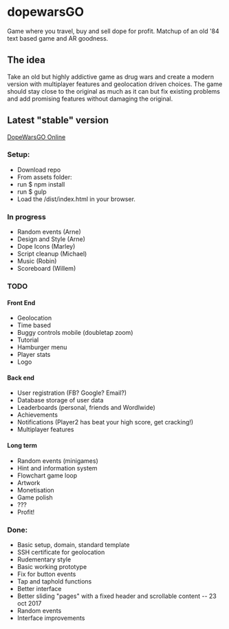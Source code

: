# dopewarsGO
Game where you travel, buy and sell dope for profit. Matchup of an old '84 text based game and AR goodness.

## The idea
Take an old but highly addictive game as drug wars and create a modern version with multiplayer features and geolocation driven choices.
The game should stay close to the original as much as it can but fix existing problems and add promising features without damaging the original.

## Latest "stable" version
[DopeWarsGO Online](https://www.dopewars-go.nl "Dopewars GO Homepage")

### Setup:
* Download repo
* From assets folder:
* run $ npm install
* run $ gulp
* Load the /dist/index.html in your browser.

### In progress
* Random events (Arne)
* Design and Style (Arne)
* Dope Icons (Marley)
* Script cleanup (Michael)
* Music (Robin)
* Scoreboard (Willem)

### TODO

#### Front End
* Geolocation
* Time based
* Buggy controls mobile (doubletap zoom)
* Tutorial
* Hamburger menu
* Player stats
* Logo

#### Back end
* User registration (FB? Google? Email?)
* Database storage of user data
* Leaderboards (personal, friends and Wordlwide)
* Achievements
* Notifications (Player2 has beat your high score, get cracking!)
* Multiplayer features

#### Long term
* Random events (minigames)
* Hint and information system
* Flowchart game loop
* Artwork
* Monetisation
* Game polish
* ???
* Profit!

### Done:
* Basic setup, domain, standard template
* SSH certificate for geolocation
* Rudementary style
* Basic working prototype
* Fix for button events
* Tap and taphold functions
* Better interface
* Better sliding "pages" with a fixed header and scrollable content
-- 23 oct 2017
* Random events
* Interface improvements